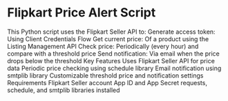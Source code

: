 # Flipkart Price Alert Script

This Python script uses the Flipkart Seller API to:
Generate access token: Using Client Credentials Flow
Get current price: Of a product using the Listing Management API
Check price: Periodically (every hour) and compare with a threshold price
Send notification: Via email when the price drops below the threshold
Key Features
Uses Flipkart Seller API for price data
Periodic price checking using schedule library
Email notification using smtplib library
Customizable threshold price and notification settings
Requirements
Flipkart Seller account
App ID and App Secret
requests, schedule, and smtplib libraries installed
